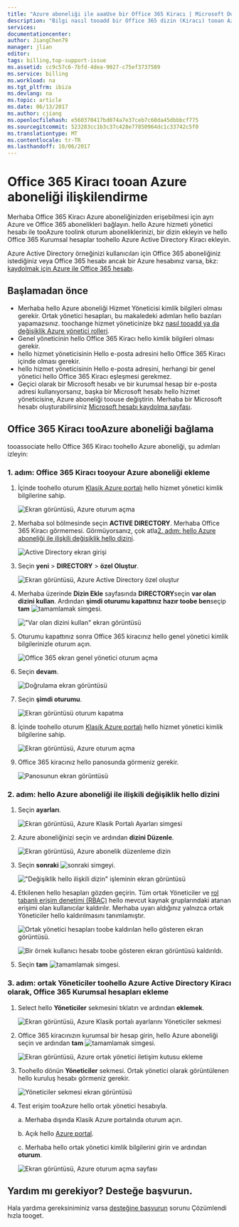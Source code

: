```yaml
---
title: "Azure aboneliği ile aaaUse bir Office 365 Kiracı | Microsoft Docs"
description: "Bilgi nasıl tooadd bir Office 365 dizin (Kiracı) tooan Azure aboneliği."
services: 
documentationcenter: 
author: JiangChen79
manager: jlian
editor: 
tags: billing,top-support-issue
ms.assetid: cc9c57c6-7bfd-4dea-9027-c75ef3737589
ms.service: billing
ms.workload: na
ms.tgt_pltfrm: ibiza
ms.devlang: na
ms.topic: article
ms.date: 06/13/2017
ms.author: cjiang
ms.openlocfilehash: e560370417bd074a7e37ceb7c60da45dbbbcf775
ms.sourcegitcommit: 523283cc1b3c37c428e77850964dc1c33742c5f0
ms.translationtype: MT
ms.contentlocale: tr-TR
ms.lasthandoff: 10/06/2017
---
```

# <a name="associate-an-office-365-tenant-tooan-azure-subscription"></a>Office 365 Kiracı tooan Azure aboneliği ilişkilendirme
Merhaba Office 365 Kiracı Azure aboneliğinizden erişebilmesi için ayrı Azure ve Office 365 abonelikleri bağlayın. hello Azure hizmeti yönetici hesabı ile tooAzure toolink oturum aboneliklerinizi, bir dizin ekleyin ve hello Office 365 Kurumsal hesaplar toohello Azure Active Directory Kiracı ekleyin.

Azure Active Directory örneğinizi kullanıcıları için Office 365 aboneliğiniz istediğiniz veya Office 365 hesabı ancak bir Azure hesabınız varsa, bkz: [kaydolmak için Azure ile Office 365 hesabı](billing-use-existing-office-365-account-azure-subscription.md). 

## <a name="before-you-begin"></a>Başlamadan önce
* Merhaba hello Azure aboneliği Hizmet Yöneticisi kimlik bilgileri olması gerekir. Ortak yönetici hesapları, bu makaledeki adımları hello bazıları yapamazsınız. toochange hizmet yöneticinize bkz [nasıl tooadd ya da değişiklik Azure yönetici rolleri](billing-add-change-azure-subscription-administrator.md#change-service-administrator-for-a-subscription).
* Genel yöneticinin hello Office 365 Kiracı hello kimlik bilgileri olması gerekir.
* hello hizmet yöneticisinin Hello e-posta adresini hello Office 365 Kiracı içinde olması gerekir.
* hello hizmet yöneticisinin Hello e-posta adresini, herhangi bir genel yönetici hello Office 365 Kiracı eşleşmesi gerekmez.
* Geçici olarak bir Microsoft hesabı ve bir kurumsal hesap bir e-posta adresi kullanıyorsanız, başka bir Microsoft hesabı hello hizmet yöneticisine, Azure aboneliği toouse değiştirin. Merhaba bir Microsoft hesabı oluşturabilirsiniz [Microsoft hesabı kaydolma sayfası](https://signup.live.com/).

## <a name="link-office-365-tenant-tooazure-subscription"></a>Office 365 Kiracı tooAzure aboneliği bağlama
tooassociate hello Office 365 Kiracı toohello Azure aboneliği, şu adımları izleyin:

### <a name="step-1-add-office-365-tenant-tooyour-azure-subscription"></a>1. adım: Office 365 Kiracı tooyour Azure aboneliği ekleme

1. İçinde toohello oturum [Klasik Azure portalı](https://manage.windowsazure.com/) hello hizmet yönetici kimlik bilgilerine sahip.

    ![Ekran görüntüsü, Azure oturum açma](./media/billing-add-office-365-tenant-to-azure-subscription/s313_azure-sign-in-service-admin.png)

2. Merhaba sol bölmesinde seçin **ACTIVE DIRECTORY**. Merhaba Office 365 Kiracı görmemesi. Görmüyorsanız, çok atla[2. adım: hello Azure aboneliği ile ilişkili değişiklik hello dizini](#Step2).
   
   ![Active Directory ekran girişi](./media/billing-add-office-365-tenant-to-azure-subscription/s35-classic-portal-active-directory-entry.png)

3. Seçin **yeni** > **DIRECTORY** > **özel Oluştur**.
   
    ![Ekran görüntüsü, Azure Active Directory özel oluştur](./media/billing-add-office-365-tenant-to-azure-subscription/s37-aad-custom-create.png)
   
4. Merhaba üzerinde **Dizin Ekle** sayfasında **DIRECTORY**seçin **var olan dizini kullan**. Ardından **şimdi oturumu kapattınız hazır toobe ben**seçip **tam** ![tamamlamak simgesi](./media/billing-add-office-365-tenant-to-azure-subscription/s38_complete-icon.png).
   
    !["Var olan dizini kullan" ekran görüntüsü](./media/billing-add-office-365-tenant-to-azure-subscription/s39_add-directory-use-existing.png)
   
5. Oturumu kapattınız sonra Office 365 kiracınız hello genel yönetici kimlik bilgilerinizle oturum açın.
   
    ![Office 365 ekran genel yönetici oturum açma](./media/billing-add-office-365-tenant-to-azure-subscription/s310_sign-in-global-admin-office-365.png)
   
6. Seçin **devam**.
   
    ![Doğrulama ekran görüntüsü](./media/billing-add-office-365-tenant-to-azure-subscription/s311_use-contoso-directory-azure-verify.png)
   
7. Seçin **şimdi oturumu**.
   
    ![Ekran görüntüsü oturum kapatma](./media/billing-add-office-365-tenant-to-azure-subscription/s312_use-contoso-directory-azure-confirm-and-sign-out.png)
   
8. İçinde toohello oturum [Klasik Azure portalı](https://manage.windowsazure.com/) hello hizmet yönetici kimlik bilgilerine sahip.
   
    ![Ekran görüntüsü, Azure oturum açma](./media/billing-add-office-365-tenant-to-azure-subscription/s313_azure-sign-in-service-admin.png)
   
9. Office 365 kiracınız hello panosunda görmeniz gerekir.
   
    ![Panosunun ekran görüntüsü](./media/billing-add-office-365-tenant-to-azure-subscription/s314_office-365-tenant-appear-in-azure.png)

### <a name="Step2"></a>2. adım: hello Azure aboneliği ile ilişkili değişiklik hello dizini
   
1. Seçin **ayarları**.
   
    ![Ekran görüntüsü, Azure Klasik Portalı Ayarları simgesi](./media/billing-add-office-365-tenant-to-azure-subscription/s315_azure-classic-portal-settings-icon.png)
   
2. Azure aboneliğinizi seçin ve ardından **dizini Düzenle**.

    ![Ekran görüntüsü, Azure abonelik düzenleme dizin](./media/billing-add-office-365-tenant-to-azure-subscription/s316_azure-subscription-edit-directory.png)
   
3. Seçin **sonraki** ![sonraki simgeyi](./media/billing-add-office-365-tenant-to-azure-subscription/s317_next-icon.png).
   
    !["Değişiklik hello ilişkili dizin" işleminin ekran görüntüsü](./media/billing-add-office-365-tenant-to-azure-subscription/s318_azure-change-associated-directory.png)
   
4. Etkilenen hello hesapları gözden geçirin. Tüm ortak Yöneticiler ve [rol tabanlı erişim denetimi (RBAC)](../active-directory/role-based-access-control-configure.md) hello mevcut kaynak gruplarındaki atanan erişimi olan kullanıcılar kaldırılır. Merhaba uyarı aldığınız yalnızca ortak Yöneticiler hello kaldırılmasını tanımlamıştır.
      
    ![Ortak yönetici hesapları toobe kaldırılan hello gösteren ekran görüntüsü.](./media/billing-add-office-365-tenant-to-azure-subscription/s322_azure-confirm-directory-mapping.png)
   
    ![Bir örnek kullanıcı hesabı toobe gösteren ekran görüntüsü kaldırıldı.](./media/billing-add-office-365-tenant-to-azure-subscription/s325_assigned-users-removed-resource-groups.png)
   
5. Seçin **tam** ![tamamlamak simgesi](./media/billing-add-office-365-tenant-to-azure-subscription/s38_complete-icon.png).

### <a name="step-3-add-your-office-365-organizational-accounts-as-co-administrators-toohello-azure-active-directory-tenant"></a>3. adım: ortak Yöneticiler toohello Azure Active Directory Kiracı olarak, Office 365 Kurumsal hesapları ekleme
   
1. Select hello **Yöneticiler** sekmesini tıklatın ve ardından **eklemek**.
   
    ![Ekran görüntüsü, Azure Klasik portalı ayarlarını Yöneticiler sekmesi](./media/billing-add-office-365-tenant-to-azure-subscription/s319_azure-classic-portal-settings-administrators.png)
   
2. Office 365 kiracınızın kurumsal bir hesap girin, hello Azure aboneliği seçin ve ardından **tam** ![tamamlamak simgesi](./media/billing-add-office-365-tenant-to-azure-subscription/s38_complete-icon.png).
   
    ![Ekran görüntüsü, Azure ortak yönetici iletişim kutusu ekleme](./media/billing-add-office-365-tenant-to-azure-subscription/s320_azure-add-co-administrator.png)
   
3. Toohello dönün **Yöneticiler** sekmesi. Ortak yönetici olarak görüntülenen hello kuruluş hesabı görmeniz gerekir.
   
    ![Yöneticiler sekmesi ekran görüntüsü](./media/billing-add-office-365-tenant-to-azure-subscription/s321_azure-co-administrator-added.png)
4.  Test erişim tooAzure hello ortak yönetici hesabıyla.
   
    a. Merhaba dışında Klasik Azure portalında oturum açın.
   
    b. Açık hello [Azure portal](https://portal.azure.com/).
   
    c. Merhaba hello ortak yönetici kimlik bilgilerini girin ve ardından **oturum**.
   
    ![Ekran görüntüsü, Azure oturum açma sayfası](./media/billing-add-office-365-tenant-to-azure-subscription/s324_azure-sign-in-with-co-admin.png)

## <a name="need-help-contact-support"></a>Yardım mı gerekiyor? Desteğe başvurun.
Hala yardıma gereksiniminiz varsa [desteğine başvurun](https://portal.azure.com/?#blade/Microsoft_Azure_Support/HelpAndSupportBlade) sorunu Çözümlendi hızla tooget.


